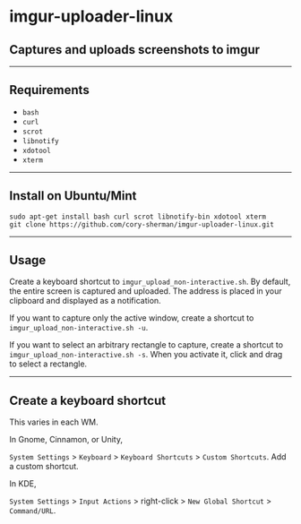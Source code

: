 imgur-uploader-linux
====================

Captures and uploads screenshots to imgur
---

---

Requirements
---
* `bash`
* `curl`
* `scrot`
* `libnotify`
* `xdotool`
* `xterm`

---

Install on Ubuntu/Mint
---
`sudo apt-get install bash curl scrot libnotify-bin xdotool xterm`  
`git clone https://github.com/cory-sherman/imgur-uploader-linux.git`

---

Usage
---
Create a keyboard shortcut to `imgur_upload_non-interactive.sh`.
By default, the entire screen is captured and uploaded.
The address is placed in your clipboard and displayed as a notification.

If you want to capture only the active window, create a shortcut to `imgur_upload_non-interactive.sh -u`.

If you want to select an arbitrary rectangle to capture, create a shortcut to `imgur_upload_non-interactive.sh -s`.
When you activate it, click and drag to select a rectangle.

---

Create a keyboard shortcut
---
This varies in each WM.

In Gnome, Cinnamon, or Unity,

  `System Settings` > `Keyboard` > `Keyboard Shortcuts` > `Custom Shortcuts`. Add a custom shortcut.
  
In KDE,

  `System Settings` > `Input Actions` > right-click > `New Global Shortcut` > `Command/URL`.

